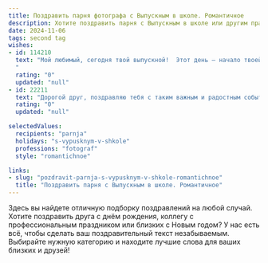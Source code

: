 ```yaml
---
title: Поздравить парня фотографа с Выпускным в школе. Романтичное
description: Хотите поздравить парня с Выпускным в школе или другим праздником? Наш ИИ создаст незабываемое поздравление, а вы обязательно выделитесь среди других.  
date: 2024-11-06
tags: second tag
wishes:
- id: 114210
  text: "Мой любимый, сегодня твой выпускной!  Этот день — начало твоей невероятной истории, страницы которой ты будешь писать сам,  кадр за кадром,  с твоим неповторимым талантом фотографа. Пусть каждый снимок твоей жизни наполнится любовью, счастьем и яркими, незабываемыми моментами,  а  я всегда буду рядом, чтобы запечатлеть  самые  важные из них вместе с тобой.  С праздником, мой дорогой!
  "
  rating: "0"
  updated: "null"
- id: 22211
  text: "Дорогой друг, поздравляю тебя с таким важным и радостным событием – выпускным! Пусть этот день станет началом нового, яркого и прекрасного этапа твоей жизни. Ты уже показал, что талантлив и целеустремлён, а как фотограф ты откроешь для мира множество новых красок и эмоций. Пусть каждая твоя фотография будет не только изображением, но и воплощением мечты и творчества. Желаю тебе успехов, счастья и новых вдохновляющих горизонтов. С теплом и улыбкой, [Твоё имя]."
  rating: "0"
  updated: "null"

selectedValues:
  recipients: "parnja"
  holidays: "s-vypusknym-v-shkole"
  professions: "fotograf"
  style: "romantichnoe"

links:
- slug: "pozdravit-parnja-s-vypusknym-v-shkole-romantichnoe"
  title: "Поздравить парня с Выпускным в школе. Романтичное"
---
```


Здесь вы найдете отличную подборку поздравлений на любой случай.
Хотите поздравить друга с днём рождения, коллегу с профессиональным праздником или близких с Новым годом? У нас есть всё, чтобы сделать ваш поздравительный текст незабываемым. Выбирайте нужную категорию и находите лучшие слова для ваших близких и друзей!
